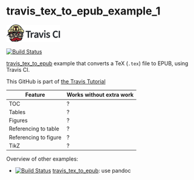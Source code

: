 # travis_tex_to_epub_example_1

[![Travis CI logo](TravisCI.png)](https://travis-ci.org)

[![Build Status](https://travis-ci.org/richelbilderbeek/travis_tex_to_epub_example_1.svg?branch=master)](https://travis-ci.org/richelbilderbeek/travis_tex_to_epub_example_1)

[travis_tex_to_epub](https://github.com/richelbilderbeek/travis_tex_to_epub) example that converts a TeX (`.tex`) file to EPUB, using Travis CI.

This GitHub is part of [the Travis Tutorial](https://github.com/richelbilderbeek/travis_tutorial)

Feature|Works without extra work
---|---
TOC|?
Tables|?
Figures|?
Referencing to table|?
Referencing to figure|?
TikZ|?

Overview of other examples:

 * [![Build Status](https://travis-ci.org/richelbilderbeek/travis_tex_to_epub.svg?branch=master)](https://travis-ci.org/richelbilderbeek/travis_tex_to_epub) [travis_tex_to_epub](https://github.com/richelbilderbeek/travis_tex_to_epub): use pandoc
